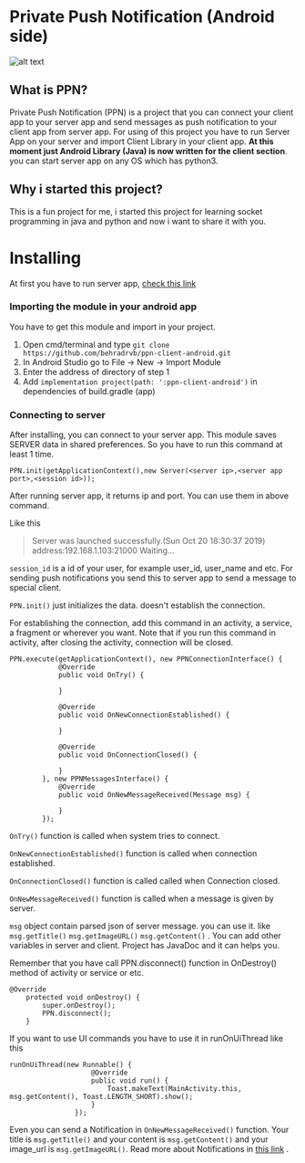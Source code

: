 # Private Push Notification (Android side)
 ![alt text](https://user-images.githubusercontent.com/36668681/67162771-5c314700-f374-11e9-9f15-dcf200ba69bc.gif)

## What is PPN?
Private Push Notification (PPN) is a project that you can connect your client app to your server app and send messages as push notification to your client app from server app.
For using of this project you have to run Server App on your server and import Client Library in your client app.
**At this moment just Android Library (Java) is now written for the client section**.
 you can start server app on any OS which has python3.
## Why i started this project?
This is a fun project for me, i started this project for learning socket programming in java and python and now i want to share it with you.
# Installing
At first you have to run server app, [check this link](https://github.com/behradrvb/ppn-server-python)
### Importing the module in your android app
You have to get this module and import in your project.

1. Open cmd/terminal and type `git clone https://github.com/behradrvb/ppn-client-android.git`
2. In Android Studio go to File -> New -> Import Module
3. Enter the address of directory of step 1
4. Add `implementation project(path: ':ppn-client-android')` in dependencies of build.gradle (app) 
    
### Connecting to server
After installing, you can connect to your server app.
This module saves SERVER data in shared preferences. So you have to run this command at least 1 time.

`PPN.init(getApplicationContext(),new Server(<server ip>,<server app port>,<session id>));`

After running server app, it returns ip and port. You can use them in above command.

Like this

>Server was launched successfully.(Sun Oct 20 18:30:37 2019)
>address:192.168.1.103:21000
>Waiting...

`session_id` is a id of your user, for example user_id, user_name and etc.
For sending push notifications you send this to server app to send a message to special client.

`PPN.init()` just initializes the data. doesn't establish the connection.

For establishing the connection, add this command in an activity, a service, a fragment or wherever you want.
Note that if you run this command in activity, after closing the activity, connection will be closed.

``` 
PPN.execute(getApplicationContext(), new PPNConnectionInterface() {
            @Override
            public void OnTry() {

            }

            @Override
            public void OnNewConnectionEstablished() {

            }

            @Override
            public void OnConnectionClosed() {

            }
        }, new PPNMessagesInterface() {
            @Override
            public void OnNewMessageReceived(Message msg) {

            }
        });
```
`OnTry()` function is called when system tries to connect.

`OnNewConnectionEstablished()` function is called when connection established.

`OnConnectionClosed()` function is called called when Connection closed.

`OnNewMessageReceived()` function is called when a message is given by server.

`msg` object contain parsed json of server message. you can use it.
like `msg.getTitle()` `msg.getImageURL()` `msg.getContent()` .
You can add other variables in server and client. Project has JavaDoc and it can helps you. 

Remember that you have call PPN.disconnect() function in OnDestroy() method of activity or service or etc.
```
@Override
    protected void onDestroy() {
        super.onDestroy();
        PPN.disconnect();
    }
```


If you want to use UI commands you have to use it in runOnUiThread like this
```
runOnUiThread(new Runnable() {
                    @Override
                    public void run() {
                        Toast.makeText(MainActivity.this, msg.getContent(), Toast.LENGTH_SHORT).show();
                    }
                });
```

Even you can send a Notification in `OnNewMessageReceived()` function. Your title is `msg.getTitle()` and your content is `msg.getContent()` and your image_url is `msg.getImageURL()`.
Read more about Notifications in [this link](https://developer.android.com/training/notify-user/build-notification) .
